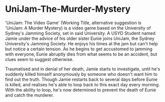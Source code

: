 # UniJam-The-Murder-Mystery

'UniJam: The Video Game' (Working Title, alternative suggestion is 'UniJam: A Murder Mystery) is a video game based on the University of Sydney's Jamming Society, set in said University.
A USYD Student named Jamie under the advice of his older sister Eunie joins UniJam, the Sydney University's Jamming Society. He enjoys his times at the jam but can't help but notice a certain tension. As he begins to get accustomed to jamming with everyone, Eunie abruptly dies from what seems to be an accident, but clues seem to suggest otherwise. 

Traumatised and in denial of her death, Jamie starts to investigate, until he's suddenly killed himself anonymously by someone who doesn't want him to find out the truth. Though Jamie restarts back to several days before Eunie is killed, and realises he's able to loop back to this exact day every morning. With the ability to loop, he's now determined to prevent the death of Eunie and catch the murderer.
